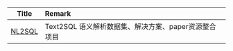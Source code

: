 | Title | Remark |
| :----: | :---- |
|[NL2SQL](https://github.com/yechens/NL2SQL)|Text2SQL 语义解析数据集、解决方案、paper资源整合项目|
